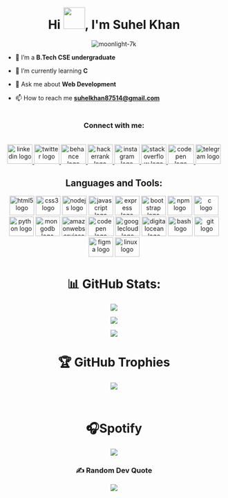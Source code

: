 <h1 align="center">Hi <img src="https://media.tenor.com/Og0XNCa_vo8AAAAi/qoobee-hi.gif" width="50" />, I'm Suhel Khan</h1>


<p align="center"> <img src="https://komarev.com/ghpvc/?username=moonlight-7k&label=Profile%20views&color=0e75b6&style=flat" alt="moonlight-7k"  /> </p>


- 🔭 I’m a **B.Tech CSE undergraduate**

- 🌱 I’m currently learning **C**

- 💬 Ask me about **Web Development**

- 📫 How to reach me **suhelkhan87514@gmail.com** <br>

# <h3 align="center">Connect with me:</h3>
<br clear="both">

<div align="center">
  <a href="https://www.linkedin.com/in/moonlight-7k" target="_blank">
    <img src="https://raw.githubusercontent.com/maurodesouza/profile-readme-generator/master/src/assets/icons/social/linkedin/default.svg" width="58" height="45" alt="linkedin logo"  />
  </a>
  <a href="https://twitter.com/moonLight7k1" target="_blank">
    <img src="https://raw.githubusercontent.com/maurodesouza/profile-readme-generator/master/src/assets/icons/social/twitter/default.svg" width="58" height="45" alt="twitter logo"  />
  </a>
<!--   <a href="https://discord.com/channels/841990911151046697" target="_blank"> -->
<!--     <img src="https://raw.githubusercontent.com/maurodesouza/profile-readme-generator/master/src/assets/icons/social/discord/default.svg" width="58" height="45" alt="discord logo"  /> -->
  </a>
  <a href="https://www.behance.net/suhelkhan40" target="_blank">
    <img src="https://raw.githubusercontent.com/maurodesouza/profile-readme-generator/master/src/assets/icons/social/behance/default.svg" width="58" height="45" alt="behance logo"  />
  </a>
  <a href="https://www.hackerrank.com/yinyingdark" target="_blank">
    <img src="https://raw.githubusercontent.com/maurodesouza/profile-readme-generator/master/src/assets/icons/social/hackerrank/default.svg" width="58" height="45" alt="hackerrank logo"  />
  </a>
  <a href="https://www.instagram.com/knight_7k" target="_blank">
    <img src="https://raw.githubusercontent.com/maurodesouza/profile-readme-generator/master/src/assets/icons/social/instagram/default.svg" width="58" height="45" alt="instagram logo"  />
  </a>
  <a href="https://stackoverflow.com/users/20071334/suhel-khan" target="_blank">
    <img src="https://raw.githubusercontent.com/maurodesouza/profile-readme-generator/master/src/assets/icons/social/stackoverflow/default.svg" width="58" height="45" alt="stackoverflow logo"  />
  
  <a href="https://codepen.io/moonLight-7k" target="_blank">
    <img src="https://cdn.jsdelivr.net/gh/devicons/devicon/icons/codepen/codepen-plain.svg" height="45" width="60" alt="codepen logo"/>
</a>


  </a>
  <a href="https://t.me/moonLight7k" target="_blank">
    <img src="https://raw.githubusercontent.com/maurodesouza/profile-readme-generator/master/src/assets/icons/social/telegram/default.svg" width="58" height="45" alt="telegram logo"  />
  </a>
</div>


<h2 align="center">Languages and Tools:</h2>
<div align="center">
  <img src="https://cdn.jsdelivr.net/gh/devicons/devicon/icons/html5/html5-original.svg" height="45" width="57" alt="html5 logo"  />
  <img src="https://cdn.jsdelivr.net/gh/devicons/devicon/icons/css3/css3-original.svg" height="45" width="57" alt="css3 logo"  />
  <img src="https://cdn.jsdelivr.net/gh/devicons/devicon/icons/nodejs/nodejs-original.svg" height="45" width="57" alt="nodejs logo"  />
  <img src="https://cdn.jsdelivr.net/gh/devicons/devicon/icons/javascript/javascript-original.svg" height="45" width="57" alt="javascript logo"  />
  <img src="https://cdn.jsdelivr.net/gh/devicons/devicon/icons/express/express-original.svg" height="45" width="57" alt="express logo"  />
  <img src="https://cdn.jsdelivr.net/gh/devicons/devicon/icons/bootstrap/bootstrap-original.svg" height="45" width="57" alt="bootstrap logo"  />
  <img src="https://cdn.jsdelivr.net/gh/devicons/devicon/icons/npm/npm-original-wordmark.svg" height="45" width="57" alt="npm logo"  />
  <img src="https://cdn.jsdelivr.net/gh/devicons/devicon/icons/c/c-original.svg" height="45" width="57" alt="c logo"  />
  <img src="https://cdn.jsdelivr.net/gh/devicons/devicon/icons/python/python-original.svg" height="45" width="57" alt="python logo"  />
  <img src="https://cdn.jsdelivr.net/gh/devicons/devicon/icons/mongodb/mongodb-original.svg" height="45" width="57" alt="mongodb logo"  />
  <img src="https://cdn.jsdelivr.net/gh/devicons/devicon/icons/amazonwebservices/amazonwebservices-original.svg" height="45" width="57" alt="amazonwebservices logo"  />
    <img src="https://cdn.jsdelivr.net/gh/devicons/devicon/icons/codepen/codepen-plain.svg" height="45" width="60" alt="codepen logo"/>
  
  <img src="https://cdn.jsdelivr.net/gh/devicons/devicon/icons/googlecloud/googlecloud-original.svg" height="45" width="57" alt="googlecloud logo"  />
  <img src="https://cdn.jsdelivr.net/gh/devicons/devicon/icons/digitalocean/digitalocean-original.svg" height="45" width="57" alt="digitalocean logo"  />
  <img src="https://cdn.jsdelivr.net/gh/devicons/devicon/icons/bash/bash-original.svg" height="45" width="57" alt="bash logo"  />
  <img src="https://cdn.jsdelivr.net/gh/devicons/devicon/icons/git/git-original.svg" height="45" width="57" alt="git logo"  />
  <img src="https://cdn.jsdelivr.net/gh/devicons/devicon/icons/figma/figma-original.svg" height="45" width="57" alt="figma logo"  />
  <img src="https://cdn.jsdelivr.net/gh/devicons/devicon/icons/linux/linux-original.svg" height="45" width="57" alt="linux logo"  />
</div>

<div align="center" display="flex">

# 📊 GitHub Stats:
![](https://github-readme-streak-stats.herokuapp.com/?user=moonLight-7k&theme=dark&hide_border=false)<br/>
  
![](https://github-readme-stats.vercel.app/api?username=moonLight-7k&theme=dark&hide_border=false&include_all_commits=true&count_private=true)<br/>
  
![](https://github-readme-stats.vercel.app/api/top-langs/?username=moonLight-7k&theme=dark&hide_border=false&include_all_commits=true&count_private=true&layout=compact)
</div>


<div align="center">
  
# 🏆 GitHub Trophies
![](https://github-profile-trophy.vercel.app/?username=moonLight-7k&theme=radical&no-frame=false&no-bg=true&margin-w=4)
</div>

<br clear="both">

<div align="center">

# 🎧Spotify

![ ](https://spotify-recently-played-readme.vercel.app/api?user=31feikwfsp4a4hbf4v6huz6envmm&width=700)
</div>

<div align="center">

### ✍️ Random Dev Quote
![    ](https://quotes-github-readme.vercel.app/api?type=horizontal&theme=tokyonight&width=600)
</div>
